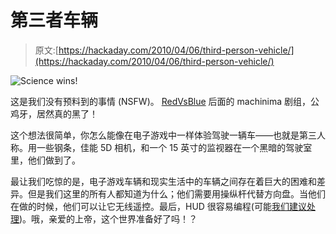 # 第三者车辆

> 原文:[https://hackaday.com/2010/04/06/third-person-vehicle/](https://hackaday.com/2010/04/06/third-person-vehicle/)

![](../Images/0e3eec706f3bc93eff652be17c99a99d.png "Science wins!")

这是我们没有预料到的事情 (NSFW)。 [RedVsBlue](http://redvsblue.com/home.php) 后面的 machinima 剧组，公鸡牙，居然真的黑了！

这个想法很简单，你怎么能像在电子游戏中一样体验驾驶一辆车——也就是第三人称。用一些钢条，佳能 5D 相机，和一个 15 英寸的监视器在一个黑暗的驾驶室里，他们做到了。

最让我们吃惊的是，电子游戏车辆和现实生活中的车辆之间存在着巨大的困难和差异。但是我们这里的所有人都知道为什么；他们需要用操纵杆代替方向盘。当他们在做的时候，他们可以让它无线遥控。最后，HUD 很容易编程(可能[我们建议处理](http://www.processing.org/))。哦，亲爱的上帝，这个世界准备好了吗！？